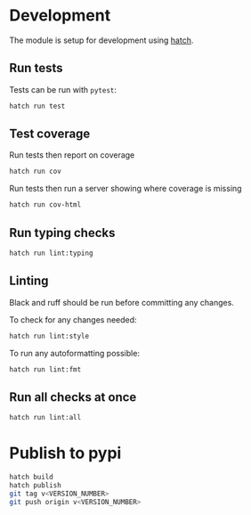 # Development

The module is setup for development using [hatch](https://hatch.pypa.io/latest/).

## Run tests

Tests can be run with `pytest`:

```bash
hatch run test
```

## Test coverage

Run tests then report on coverage

```bash
hatch run cov
```

Run tests then run a server showing where coverage is missing

```bash
hatch run cov-html
```

## Run typing checks

```bash
hatch run lint:typing
```

## Linting

Black and ruff should be run before committing any changes.

To check for any changes needed:

```bash
hatch run lint:style
```

To run any autoformatting possible:

```sh
hatch run lint:fmt
```

## Run all checks at once

```sh
hatch run lint:all
```

# Publish to pypi

```bash
hatch build
hatch publish
git tag v<VERSION_NUMBER>
git push origin v<VERSION_NUMBER>
```